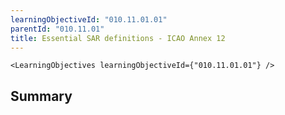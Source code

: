 ```yaml
---
learningObjectiveId: "010.11.01.01"
parentId: "010.11.01"
title: Essential SAR definitions - ICAO Annex 12
---
```


```tsx eval
<LearningObjectives learningObjectiveId={"010.11.01.01"} />
```

## Summary
